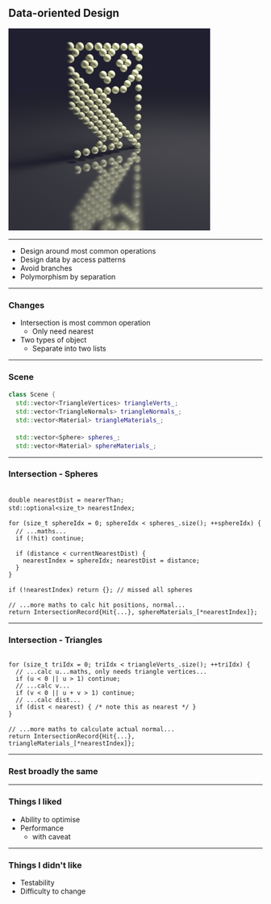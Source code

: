 <div class="white-bg">

## Data-oriented Design

<img src="images/image.owl.png" height="400" alt="An image of a dot-matrix owl drawn with shiny spheres">

</div>

---

<div class="white-bg">

* Design around most common operations
* Design data by access patterns
* Avoid branches
* Polymorphism by separation

</div>

---

<div class="white-bg">

### Changes

* Intersection is most common operation
  * Only need nearest
* Two types of object
  * Separate into two lists

</div>

---


### Scene <!-- .element: class="white-bg" -->

```cpp
class Scene {
  std::vector<TriangleVertices> triangleVerts_;
  std::vector<TriangleNormals> triangleNormals_;
  std::vector<Material> triangleMaterials_;

  std::vector<Sphere> spheres_;
  std::vector<Material> sphereMaterials_;
```

---

### Intersection - Spheres <!-- .element: class="white-bg" -->

<pre><code class="cpp" data-trim data-noescape>
double nearestDist = nearerThan;
std::optional&lt;size_t> nearestIndex;

<div class="fragment highlight-current-code" data-fragment-index="1">for (size_t sphereIdx = 0; sphereIdx &lt; spheres_.size(); ++sphereIdx) {
</div>  <span class="fragment highlight-current-code" data-fragment-index="2">// ...maths...</span>
<div class="fragment highlight-current-code" data-fragment-index="3">  if (!hit) continue;
</div>
<div class="fragment highlight-current-code" data-fragment-index="4">  if (distance < currentNearestDist) {
    nearestIndex = sphereIdx; nearestDist = distance;
  }
</div><div class="fragment highlight-current-code" data-fragment-index="1">}
</div>
<div class="fragment highlight-current-code" data-fragment-index="5">if (!nearestIndex) return {}; // missed all spheres
</div>
<div class="fragment highlight-current-code" data-fragment-index="6">// ...more maths to calc hit positions, normal...
return IntersectionRecord{Hit{...}, sphereMaterials_[*nearestIndex]};
</div></code></pre>

---


### Intersection - Triangles<!-- .element: class="white-bg" -->

<pre><code class="cpp" data-trim data-noescape>
<div class="fragment highlight-current-code" data-fragment-index="1">for (size_t triIdx = 0; triIdx &lt; triangleVerts_.size(); ++triIdx) {
</div><div class="fragment highlight-current-code" data-fragment-index="2">  // ...calc u...maths, only needs triangle vertices...
  if (u < 0 || u > 1) continue;
</div><div class="fragment highlight-current-code" data-fragment-index="3">  // ...calc v...
  if (v < 0 || u + v > 1) continue;
</div><div class="fragment highlight-current-code" data-fragment-index="4">  // ...calc dist...
  if (dist < nearest) { /* note this as nearest */ }
</div><div class="fragment highlight-current-code" data-fragment-index="1">} 
</div>
<div class="fragment highlight-current-code" data-fragment-index="5">// ...more maths to calculate actual normal...
return IntersectionRecord{Hit{...}, triangleMaterials_[*nearestIndex]};
</div></code></pre>
---

<div class="white-bg">

### Rest broadly the same

</div>

---

<div class="white-bg">

### Things I liked

* Ability to optimise
* Performance
  - with caveat<!-- .element: class="fragment" -->

</div>

---

<div class="white-bg">

### Things I didn't like

* Testability
* Difficulty to change

</div>

